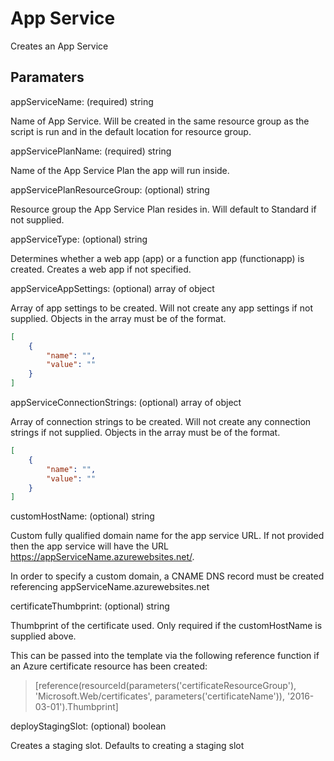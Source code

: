 # App Service

Creates an App Service

## Paramaters

appServiceName: (required) string

Name of App Service. Will be created in the same resource group as the script is run and in the default location for resource group.

appServicePlanName: (required) string

Name of the App Service Plan the app will run inside.

appServicePlanResourceGroup: (optional) string

Resource group the App Service Plan resides in.
Will default to Standard if not supplied.

appServiceType: (optional) string

Determines whether a web app (app) or a function app (functionapp) is created.
Creates a web app if not specified.

appServiceAppSettings: (optional) array of object

Array of app settings to be created.
Will not create any app settings if not supplied.
Objects in the array must be of the format.

```json
[
    {
        "name": "",
        "value": ""
    }
]
```

appServiceConnectionStrings: (optional) array of object

Array of connection strings to be created.
Will not create any connection strings if not supplied.
Objects in the array must be of the format.

```json
[
    {
        "name": "",
        "value": ""
    }
]
```

customHostName: (optional) string

Custom fully qualified domain name for the app service URL.
If not provided then the app service will have the URL https://appServiceName.azurewebsites.net/.

In order to specify a custom domain, a CNAME DNS record must be created referencing appServiceName.azurewebsites.net

certificateThumbprint: (optional) string

Thumbprint of the certificate used.
Only required if the customHostName is supplied above.

This can be passed into the template via the following reference function if an Azure certificate resource has been created:
> [reference(resourceId(parameters('certificateResourceGroup'), 'Microsoft.Web/certificates', parameters('certificateName')), '2016-03-01').Thumbprint]

deployStagingSlot: (optional) boolean

Creates a staging slot.
Defaults to creating a staging slot
